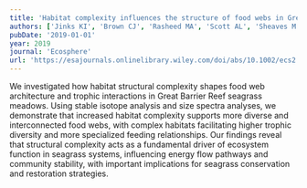 ```yaml
---
title: 'Habitat complexity influences the structure of food webs in Great Barrier Reef seagrass meadows'
authors: ['Jinks KI', 'Brown CJ', 'Rasheed MA', 'Scott AL', 'Sheaves M', 'York PH', 'Connolly RM']
pubDate: '2019-01-01'
year: 2019
journal: 'Ecosphere'
url: 'https://esajournals.onlinelibrary.wiley.com/doi/abs/10.1002/ecs2.2928'
---
```


We investigated how habitat structural complexity shapes food web architecture and trophic interactions in Great Barrier Reef seagrass meadows. Using stable isotope analysis and size spectra analyses, we demonstrate that increased habitat complexity supports more diverse and interconnected food webs, with complex habitats facilitating higher trophic diversity and more specialized feeding relationships. Our findings reveal that structural complexity acts as a fundamental driver of ecosystem function in seagrass systems, influencing energy flow pathways and community stability, with important implications for seagrass conservation and restoration strategies.
